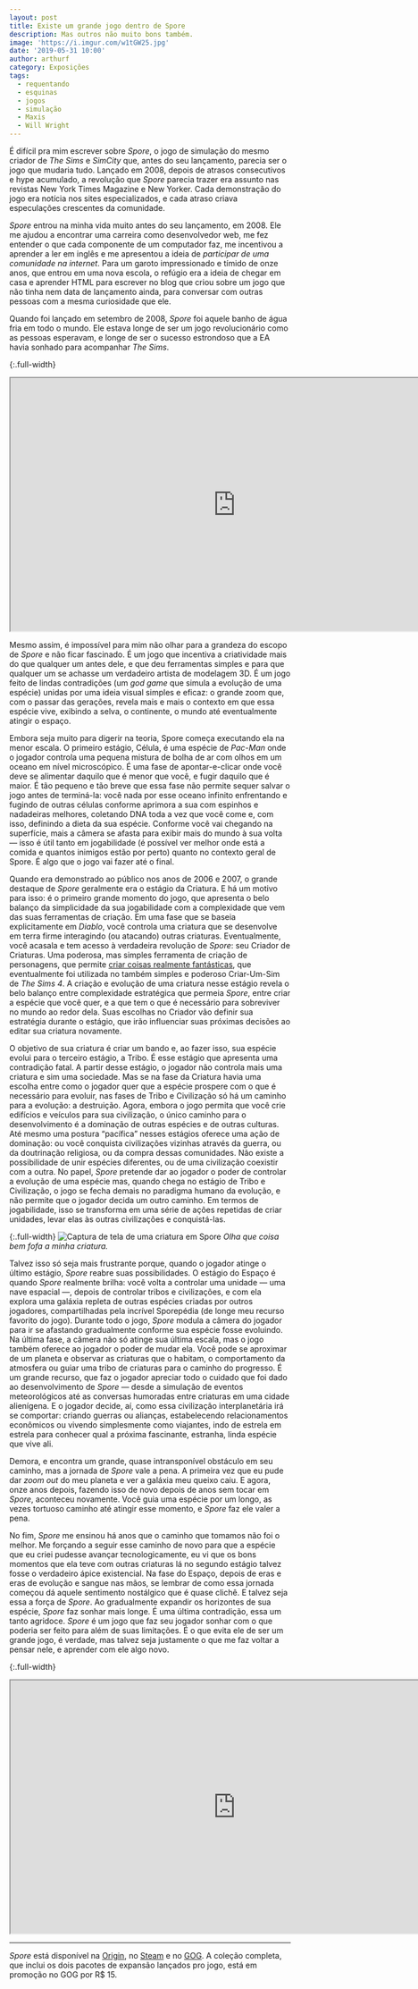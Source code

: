 ```yaml
---
layout: post
title: Existe um grande jogo dentro de Spore
description: Mas outros não muito bons também.
image: 'https://i.imgur.com/w1tGW25.jpg'
date: '2019-05-31 10:00'
author: arthurf
category: Exposições
tags:
  - requentando
  - esquinas
  - jogos
  - simulação
  - Maxis
  - Will Wright
---
```


É difícil pra mim escrever sobre _Spore_, o jogo de simulação do mesmo criador de _The Sims_ e _SimCity_ que, antes do seu lançamento, parecia ser o jogo que mudaria tudo. Lançado em 2008, depois de atrasos consecutivos e hype acumulado, a revolução que _Spore_ parecia trazer era assunto nas revistas New York Times Magazine e New Yorker. Cada demonstração do jogo era notícia nos sites especializados, e cada atraso criava especulações crescentes da comunidade.

_Spore_ entrou na minha vida muito antes do seu lançamento, em 2008. Ele me ajudou a encontrar uma carreira como desenvolvedor web, me fez entender o que cada componente de um computador faz, me incentivou a aprender a ler em inglês e me apresentou a ideia de _participar de uma comunidade na internet_. Para um garoto impressionado e tímido de onze anos, que entrou em uma nova escola, o refúgio era a ideia de chegar em casa e aprender HTML para escrever no blog que criou sobre um jogo que não tinha nem data de lançamento ainda, para conversar com outras pessoas com a mesma curiosidade que ele.

Quando foi lançado em setembro de 2008, _Spore_ foi aquele banho de água fria em todo o mundo. Ele estava longe de ser um jogo revolucionário como as pessoas esperavam, e longe de ser o sucesso estrondoso que a EA havia sonhado para acompanhar _The Sims_.

{:.full-width}
<iframe width="806" height="453" src="https://www.youtube-nocookie.com/embed/WGJOlq6-upY"  allow="accelerometer; autoplay; encrypted-media; gyroscope; picture-in-picture" allowfullscreen></iframe>

Mesmo assim, é impossível para mim não olhar para a grandeza do escopo de _Spore_ e não ficar fascinado. É um jogo que incentiva a criatividade mais do que qualquer um antes dele, e que deu ferramentas simples e para que qualquer um se achasse um verdadeiro artista de modelagem 3D. É um jogo feito de lindas contradições (um _god game_ que simula a evolução de uma espécie) unidas por uma ideia visual simples e eficaz: o grande zoom que, com o passar das gerações, revela mais e mais o contexto em que essa espécie vive, exibindo a selva, o continente, o mundo até eventualmente atingir o espaço.

Embora seja muito para digerir na teoria, Spore começa executando ela na menor escala. O primeiro estágio, Célula, é uma espécie de _Pac-Man_ onde o jogador controla uma pequena mistura de bolha de ar com olhos em um oceano em nível microscópico. É uma fase de apontar-e-clicar onde você deve se alimentar daquilo que é menor que você, e fugir daquilo que é maior. É tão pequeno e tão breve que essa fase não permite sequer salvar o jogo antes de terminá-la: você nada por esse oceano infinito enfrentando e fugindo de outras células conforme aprimora a sua com espinhos e nadadeiras melhores, coletando DNA toda a vez que você come e, com isso, definindo a dieta da sua espécie. Conforme você vai chegando na superfície, mais a câmera se afasta para exibir mais do mundo à sua volta — isso é útil tanto em jogabilidade (é possível ver melhor onde está a comida e quantos inimigos estão por perto) quanto no contexto geral de Spore. É algo que o jogo vai fazer até o final.

Quando era demonstrado ao público nos anos de 2006 e 2007, o grande destaque de _Spore_ geralmente era o estágio da Criatura. E há um motivo para isso: é o primeiro grande momento do jogo, que apresenta o belo balanço da simplicidade da sua jogabilidade com a complexidade que vem das suas ferramentas de criação. Em uma fase que se baseia explicitamente em _Diablo_, você controla uma criatura que se desenvolve em terra firme interagindo (ou atacando) outras criaturas. Eventualmente, você acasala e tem acesso à verdadeira revolução de _Spore_: seu Criador de Criaturas. Uma poderosa, mas simples ferramenta de criação de personagens, que permite [criar coisas realmente fantásticas](https://www.youtube-nocookie.com/watch?v=vausCxrPEFA), que eventualmente foi utilizada no também simples e poderoso Criar-Um-Sim de _The Sims 4_. A criação e evolução de uma criatura nesse estágio revela o belo balanço entre complexidade estratégica que permeia _Spore_, entre criar a espécie que você quer, e a que tem o que é necessário para sobreviver no mundo ao redor dela. Suas escolhas no Criador vão definir sua estratégia durante o estágio, que irão influenciar suas próximas decisões ao editar sua criatura novamente.

O objetivo de sua criatura é criar um bando e, ao fazer isso, sua espécie evolui para o terceiro estágio, a Tribo. É esse estágio que apresenta uma contradição fatal. A partir desse estágio, o jogador não controla mais uma criatura e sim uma sociedade. Mas se na fase da Criatura havia uma escolha entre como o jogador quer que a espécie prospere com o que é necessário para evoluir, nas fases de Tribo e Civilização só há um caminho para a evolução: a destruição. Agora, embora o jogo permita que você crie edifícios e veículos para sua civilização, o único caminho para o desenvolvimento é a dominação de outras espécies e de outras culturas. Até mesmo uma postura “pacífica” nesses estágios oferece uma ação de dominação: ou você conquista civilizações vizinhas através da guerra, ou da doutrinação religiosa, ou da compra dessas comunidades. Não existe a possibilidade de unir espécies diferentes, ou de uma civilização coexistir com a outra. No papel, _Spore_ pretende dar ao jogador o poder de controlar a evolução de uma espécie mas, quando chega no estágio de Tribo e Civilização, o jogo se fecha demais no paradigma humano da evolução, e não permite que o jogador decida um outro caminho. Em termos de jogabilidade, isso se transforma em uma série de ações repetidas de criar unidades, levar elas às outras civilizações e conquistá-las.

{:.full-width}
![Captura de tela de uma criatura em Spore](https://i.imgur.com/gbGLJXP.jpg)
_Olha que coisa bem fofa a minha criatura._

Talvez isso só seja mais frustrante porque, quando o jogador atinge o último estágio, _Spore_ reabre suas possibilidades. O estágio do Espaço é quando _Spore_ realmente brilha: você volta a controlar uma unidade — uma nave espacial —, depois de controlar tribos e civilizações, e com ela explora uma galáxia repleta de outras espécies criadas por outros jogadores, compartilhadas pela incrível Sporepédia (de longe meu recurso favorito do jogo). Durante todo o jogo, _Spore_ modula a câmera do jogador para ir se afastando gradualmente conforme sua espécie fosse evoluindo. Na última fase, a câmera não só atinge sua última escala, mas o jogo também oferece ao jogador o poder de mudar ela. Você pode se aproximar de um planeta e observar as criaturas que o habitam, o comportamento da atmosfera ou guiar uma tribo de criaturas para o caminho do progresso. É um grande recurso, que faz o jogador apreciar todo o cuidado que foi dado ao desenvolvimento de _Spore_ — desde a simulação de eventos meteorológicos até as conversas humoradas entre criaturas em uma cidade alienígena. E o jogador decide, aí, como essa civilização interplanetária irá se comportar: criando guerras ou alianças, estabelecendo relacionamentos econômicos ou vivendo simplesmente como viajantes, indo de estrela em estrela para conhecer qual a próxima fascinante, estranha, linda espécie que vive ali.

Demora, e encontra um grande, quase intransponível obstáculo em seu caminho, mas a jornada de _Spore_ vale a pena. A primeira vez que eu pude dar _zoom out_ do meu planeta e ver a galáxia meu queixo caiu. E agora, onze anos depois, fazendo isso de novo depois de anos sem tocar em _Spore_, aconteceu novamente. Você guia uma espécie por um longo, as vezes tortuoso caminho até atingir esse momento, e _Spore_ faz ele valer a pena.

No fim, _Spore_ me ensinou há anos que o caminho que tomamos não foi o melhor. Me forçando a seguir esse caminho de novo para que a espécie que eu criei pudesse avançar tecnologicamente, eu vi que os bons momentos que ela teve com outras criaturas lá no segundo estágio talvez fosse o verdadeiro ápice existencial. Na fase do Espaço, depois de eras e eras de evolução e sangue nas mãos, se lembrar de como essa jornada começou dá aquele sentimento nostálgico que é quase clichê. E talvez seja essa a força de _Spore_. Ao gradualmente expandir os horizontes de sua espécie, _Spore_ faz sonhar mais longe. É uma última contradição, essa um tanto agridoce. _Spore_ é um jogo que faz seu jogador sonhar com o que poderia ser feito para além de suas limitações. É o que evita ele de ser um grande jogo, é verdade, mas talvez seja justamente o que me faz voltar a pensar nele, e aprender com ele algo novo.

{:.full-width}
<iframe width="806" height="453" src="https://www.youtube-nocookie.com/embed/jVH9Q8M8eaQ"  allow="accelerometer; autoplay; encrypted-media; gyroscope; picture-in-picture" allowfullscreen></iframe>

---

_Spore_ está disponível na [Origin](https://www.origin.com/bra/pt-br/store/spore/spore), no [Steam](https://store.steampowered.com/app/17390/SPORE/) e no [GOG](https://www.gog.com/game/spore_collection). A coleção completa, que inclui os dois pacotes de expansão lançados pro jogo, está em promoção no GOG por R$ 15.
